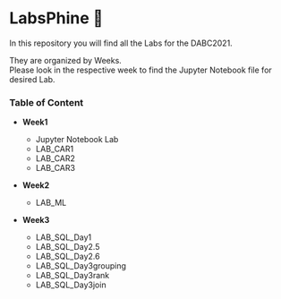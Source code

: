 # LabsPhine :fox_face:

In this repository you will find all the Labs for the DABC2021.

They are organized by Weeks.
<br>
Please look in the respective week to find the Jupyter Notebook file for desired Lab.


### Table of Content
- **Week1**
  - Jupyter Notebook Lab
  - LAB_CAR1
  - LAB_CAR2
  - LAB_CAR3

- **Week2**
  - LAB_ML

- **Week3**
  - LAB_SQL_Day1
  - LAB_SQL_Day2.5
  - LAB_SQL_Day2.6
  - LAB_SQL_Day3grouping
  - LAB_SQL_Day3rank
  - LAB_SQL_Day3join
